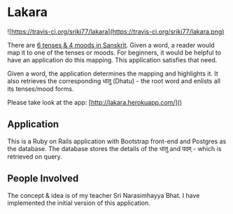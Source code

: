 Lakara   
======
 ![https://travis-ci.org/sriki77/lakara](https://travis-ci.org/sriki77/lakara.png)

There are [6 tenses & 4 moods in Sanskrit](http://sriki77-sanskrit.blogspot.in/2014/01/tenses-in-sanskrit.html). Given a word, a reader would map it to one of the tenses or moods. For beginners, it would be helpful to have an application do this mapping. This application satisfies that need.

Given a word, the application determines the mapping and highlights it. It also retrieves the corresponding धातु (Dhatu) - the root word and enlists all its tenses/mood forms.

Please take look at the app: [http://lakara.herokuapp.com/]()

Application
---------------

This is a Ruby on Rails application with Bootstrap front-end and Postgres as the database. The database stores the details of the धातु and पदम् - which is retrieved on query.

People Involved
---------------------
The concept & idea is of my teacher Sri Narasimhayya Bhat. I have implemented the initial version of this application.



